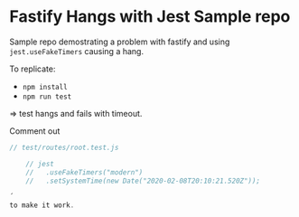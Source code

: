 # Fastify Hangs with Jest Sample repo

Sample repo demostrating a problem with fastify and using `jest.useFakeTimers` causing a hang.

To replicate:

* `npm install`
* `npm run test`

=> test hangs and fails with timeout.

Comment out 
```javascript
// test/routes/root.test.js

    // jest
    //   .useFakeTimers("modern")
    //   .setSystemTime(new Date("2020-02-08T20:10:21.520Z"));

´
to make it work.